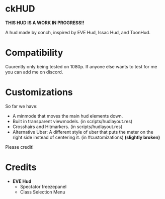 # ckHUD

**THIS HUD IS A WORK IN PROGRESS!!**

A hud made by conch, inspired by EVE Hud, Issac Hud, and ToonHud.

# Compatibility
Cuurently only being tested on 1080p. If anyone else wants to test for me you can add me on discord.

# Customizations

So far we have:

* A minmode that moves the main hud elements down.
* Built in transparent viewmodels. (in scripts/hudlayout.res)
* Crosshairs and Hitmarkers. (in scripts/hudlayout.res)
* Alternative Uber: A different style of uber that puts the meter on the right side instead of centering it. (in #customizations) **(slightly broken)**

Please credit!

# Credits

* **EVE Hud**
  * Spectator freezepanel
  * Class Selection Menu

